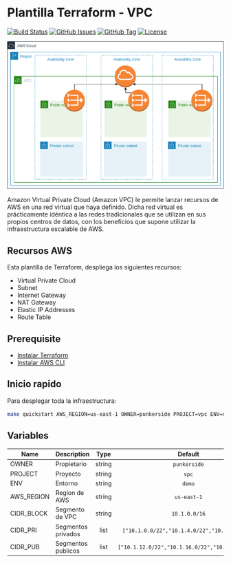 # Plantilla Terraform - VPC

[![Build Status](https://travis-ci.org/punkerside/terraform-aws-template-vpc.svg?branch=master)](https://travis-ci.org/punkerside/terraform-aws-template-vpc)
[![GitHub Issues](https://img.shields.io/github/issues/punkerside/terraform-aws-template-vpc.svg)](https://github.com/punkerside/terraform-aws-template-vpc/issues)
[![GitHub Tag](https://img.shields.io/github/tag-date/punkerside/terraform-aws-template-vpc.svg?style=plastic)](https://github.com/punkerside/terraform-aws-template-vpc/tags/)
[![License](https://img.shields.io/badge/License-Apache%202.0-blue.svg)](https://opensource.org/licenses/Apache-2.0)

![IMAGE](docs/img/vpc_base.png)

Amazon Virtual Private Cloud (Amazon VPC) le permite lanzar recursos de AWS en una red virtual que haya definido. Dicha red virtual es prácticamente idéntica a las redes tradicionales que se utilizan en sus propios centros de datos, con los beneficios que supone utilizar la infraestructura escalable de AWS.

## Recursos AWS

Esta plantilla de Terraform, despliega los siguientes recursos:

* Virtual Private Cloud
* Subnet
* Internet Gateway
* NAT Gateway
* Elastic IP Addresses
* Route Table

## Prerequisite

* [Instalar Terraform](https://learn.hashicorp.com/terraform/getting-started/install.html)
* [Instalar AWS CLI](https://docs.aws.amazon.com/cli/latest/userguide/cli-chap-install.html)

## Inicio rapido

Para desplegar toda la infraestructura:

```bash
make quickstart AWS_REGION=us-east-1 OWNER=punkerside PROJECT=vpc ENV=demo
```

## Variables

| Name | Description | Type | Default | Required |
|------|-------------|:----:|:-----:|:-----:|
| OWNER | Propietario | string | `punkerside` | no |
| PROJECT | Proyecto | string | `vpc` | no |
| ENV | Entorno | string | `demo` | no |
| AWS_REGION | Region de AWS | string | `us-east-1` | no |
| CIDR_BLOCK | Segmento de VPC | string | `10.1.0.0/16` | no |
| CIDR_PRI | Segmentos privados | list | `["10.1.0.0/22","10.1.4.0/22","10.1.8.0/22"]` | no |
| CIDR_PUB | Segmentos publicos | list | `["10.1.12.0/22","10.1.16.0/22","10.1.20.0/22"]` | no |